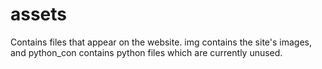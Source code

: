 # assets 
Contains files that appear on the website. img contains the site's images, and python_con contains python files which are 
currently unused. 

